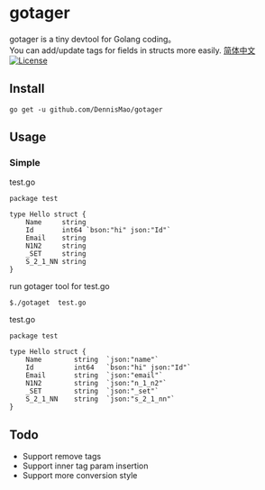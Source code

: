 # gotager
gotager is a tiny devtool for Golang coding。  
You can add/update tags for fields in structs more easily. 
[简体中文](https://github.com/DennisMao/gotager/blob/master/README_ZH.md)
[![License](http://img.shields.io/:license-Apache%202-blue.svg)](http://www.apache.org/licenses/LICENSE-2.0.txt)

## Install
```
go get -u github.com/DennisMao/gotager
```

## Usage


### Simple
test.go
```
package test

type Hello struct {
	Name     string
	Id       int64 `bson:"hi" json:"Id"`
	Email    string
	N1N2     string
	_SET     string
	S_2_1_NN string
}
```

run gotager tool for test.go
```
$./gotaget  test.go 

```

test.go 
```
package test

type Hello struct {
	Name		string	`json:"name"`
	Id		    int64	`bson:"hi" json:"Id"`
	Email		string	`json:"email"`
	N1N2		string	`json:"n_1_n2"`
	_SET		string	`json:"_set"`
	S_2_1_NN	string	`json:"s_2_1_nn"`
}
```

## Todo
+ Support remove tags
+ Support inner tag param insertion
+ Support more conversion style

